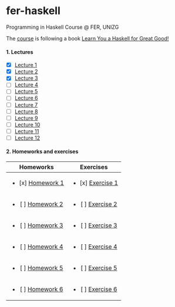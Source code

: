 # fer-haskell
Programming in Haskell Course @ FER, UNIZG

The [course](https://www.fer.unizg.hr/predmet/puh) is following a book [Learn You a Haskell for Great Good!](http://learnyouahaskell.com/chapters)

#### 1. Lectures
  - [x] [Lecture 1](https://github.com/lukanovak93/fer-haskell/blob/master/Lectures/puh-2017-lecture-01.lhs.txt)
  - [x] [Lecture 2](https://github.com/lukanovak93/fer-haskell/blob/master/Lectures/puh-2017-lecture-02.lhs.txt)
  - [x] [Lecture 3](https://github.com/lukanovak93/fer-haskell/blob/master/Lectures/puh-2017-lecture-03.lhs.txt)
  - [ ] [Lecture 4]()
  - [ ] [Lecture 5]()
  - [ ] [Lecture 6]()
  - [ ] [Lecture 7]()
  - [ ] [Lecture 8]()
  - [ ] [Lecture 9]()
  - [ ] [Lecture 10]()
  - [ ] [Lecture 11]()
  - [ ] [Lecture 12]()
  
#### 2. Homeworks and exercises
  | Homeworks                  | Exercises                  |
  |:--------------------------:|:--------------------------:|
  | <ul><li>[x] [Homework 1]() | <ul><li>[x] [Exercise 1]() |
  | <ul><li>[ ] [Homework 2]() | <ul><li>[ ] [Exercise 2]() |
  | <ul><li>[ ] [Homework 3]() | <ul><li>[ ] [Exercise 3]() |
  | <ul><li>[ ] [Homework 4]() | <ul><li>[ ] [Exercise 4]() |
  | <ul><li>[ ] [Homework 5]() | <ul><li>[ ] [Exercise 5]() |
  | <ul><li>[ ] [Homework 6]() | <ul><li>[ ] [Exercise 6]() |
  

